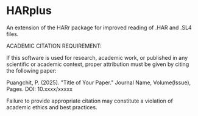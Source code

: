 # HARplus
 An extension of the HARr package for improved reading of .HAR and .SL4 files.


ACADEMIC CITATION REQUIREMENT:

If this software is used for research, academic work, or published in any scientific or academic context, proper attribution must be given by citing the following paper:

Puangchit, P. (2025). "Title of Your Paper." Journal Name, Volume(Issue), Pages. DOI: 10.xxxx/xxxxx

Failure to provide appropriate citation may constitute a violation of academic ethics and best practices.
